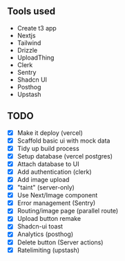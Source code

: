 ## Tools used

- Create t3 app
- Nextjs
- Tailwind
- Drizzle
- UploadThing
- Clerk
- Sentry
- Shadcn UI
- Posthog
- Upstash

## TODO

- [x] Make it deploy (vercel)
- [x] Scaffold basic ui with mock data
- [x] Tidy up build process
- [x] Setup database (vercel postgres)
- [x] Attach database to UI
- [x] Add authentication (clerk)
- [x] Add image upload
- [x] "taint" (server-only)
- [x] Use Next/Image component
- [x] Error management (Sentry)
- [x] Routing/image page (parallel route)
- [x] Upload button remake
- [x] Shadcn-ui toast
- [x] Analytics (posthog)
- [x] Delete button (Server actions)
- [x] Ratelimiting (upstash)
